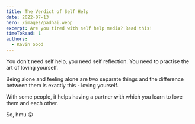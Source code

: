 ```yaml
---
title: The Verdict of Self Help
date: 2022-07-13
hero: /images/padhai.webp
excerpt: Are you tired with self help media? Read this!
timeToRead: 1
authors:
  - Kavin Sood
---
```


You don't need self help, you need self reflection. You need to practise the art of loving yourself.  

Being alone and feeling alone are two separate things and the difference between them is exactly this - loving yourself.  

With some people, it helps having a partner with which you learn to love them and each other. 

So, hmu 😜 